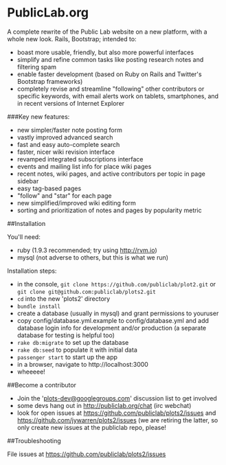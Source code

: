 PublicLab.org
======

A complete rewrite of the Public Lab website on a new platform, with a whole new look. Rails, Bootstrap; intended to:

* boast more usable, friendly, but also more powerful interfaces
* simplify and refine common tasks like posting research notes and filtering spam
* enable faster development (based on Ruby on Rails and Twitter's Bootstrap frameworks)
* completely revise and streamline "following" other contributors or specific keywords, with email alerts
work on tablets, smartphones, and in recent versions of Internet Explorer

###Key new features:

* new simpler/faster note posting form
* vastly improved advanced search
* fast and easy auto-complete search
* faster, nicer wiki revision interface
* revamped integrated subscriptions interface
* events and mailing list info for place wiki pages
* recent notes, wiki pages, and active contributors per topic in page sidebar
* easy tag-based pages
* "follow" and "star" for each page
* new simplified/improved wiki editing form
* sorting and prioritization of notes and pages by popularity metric

##Installation

You'll need: 

* ruby (1.9.3 recommended; try using http://rvm.io)
* mysql (not adverse to others, but this is what we run)

Installation steps:

* in the console, `git clone https://github.com/publiclab/plot2.git` or `git clone git@github.com:publiclab/plots2.git`
* `cd` into the new 'plots2' directory
* `bundle install`
* create a database (usually in mysql) and grant permissions to youruser
* copy config/database.yml.example to config/database.yml and add database login info for development and/or production (a separate database for testing is helpful too)
* `rake db:migrate` to set up the database
* `rake db:seed` to populate it with initial data
* `passenger start` to start up the app
* in a browser, navigate to http://localhost:3000
* wheeeee!

##Become a contributor

* Join the 'plots-dev@googlegroups.com' discussion list to get involved
* some devs hang out in http://publiclab.org/chat (irc webchat)
* look for open issues at https://github.com/publiclab/plots2/issues and https://github.com/jywarren/plots2/issues (we are retiring the latter, so only create new issues at the publiclab repo, please!

##Troubleshooting

File issues at https://github.com/publiclab/plots2/issues

